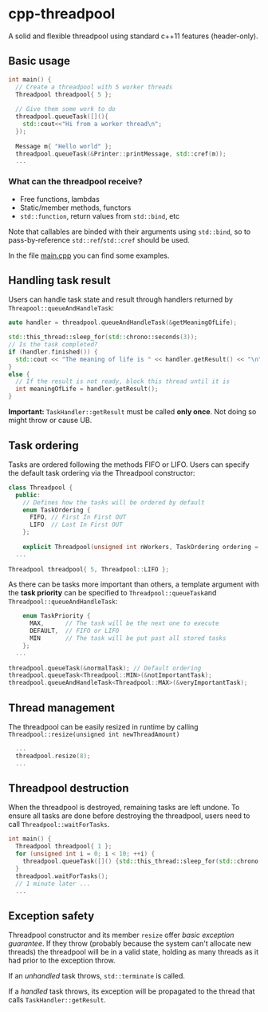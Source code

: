 # cpp-threadpool
A solid and flexible threadpool using standard c++11 features (header-only).

## Basic usage
```C++
int main() {
  // Create a threadpool with 5 worker threads
  Threadpool threadpool{ 5 };
  
  // Give them some work to do
  threadpool.queueTask([](){
    std::cout<<"Hi from a worker thread\n";
  });
  
  Message m{ "Hello world" };
  threadpool.queueTask(&Printer::printMessage, std::cref(m));
  ...
```

### What can the threadpool receive?
- Free functions, lambdas
- Static/member methods, functors
- `std::function`, return values from `std::bind`, etc

Note that callables are binded with their arguments using `std::bind`, so to pass-by-reference `std::ref`/`std::cref` should be used.

In the file [main.cpp](Threadpool/main.cpp) you can find some examples.

## Handling task result
Users can handle task state and result through handlers returned by `Threapool::queueAndHandleTask`:
```C++
auto handler = threadpool.queueAndHandleTask(&getMeaningOfLife);

std::this_thread::sleep_for(std::chrono::seconds(3));
// Is the task completed?
if (handler.finished()) {
  std::cout << "The meaning of life is " << handler.getResult() << "\n";
}
else {
  // If the result is not ready, block this thread until it is
  int meaningOfLife = handler.getResult();
}
```
**Important:** `TaskHandler::getResult` must be called **only once**. Not doing so might throw or cause UB.

## Task ordering
Tasks are ordered following the methods FIFO or LIFO.
Users can specify the default task ordering via the Threadpool constructor:
```C++
class Threadpool {
  public:
    // Defines how the tasks will be ordered by default
    enum TaskOrdering { 
      FIFO, // First In First OUT
      LIFO  // Last In First OUT
    };
    
    explicit Threadpool(unsigned int nWorkers, TaskOrdering ordering = FIFO) {
  ...
  
Threadpool threadpool{ 5, Threadpool::LIFO };
```

As there can be tasks more important than others, a template argument with the **task priority** can be specified to `Threadpool::queueTask`and `Threadpool::queueAndHandleTask`:
```C++
    enum TaskPriority { 
      MAX,      // The task will be the next one to execute
      DEFAULT,  // FIFO or LIFO
      MIN       // The task will be put past all stored tasks
    };
  ...
  
threadpool.queueTask(&normalTask); // Default ordering
threadpool.queueTask<Threadpool::MIN>(&notImportantTask);
threadpool.queueAndHandleTask<Threadpool::MAX>(&veryImportantTask);
```
## Thread management
The threadpool can be easily resized in runtime by calling `Threadpool::resize(unsigned int newThreadAmount)`
```C++
  ...
  threadpool.resize(8);
  ...
```

## Threadpool destruction
When the threadpool is destroyed, remaining tasks are left undone.
To ensure all tasks are done before destroying the threadpool, users need to call `Threadpool::waitForTasks`.
```C++
int main() {
  Threadpool threadpool{ 1 };
  for (unsigned int i = 0; i < 10; ++i) {
    threadpool.queueTask([]() {std::this_thread::sleep_for(std::chrono::seconds(6)); });
  }
  threadpool.waitForTasks();
  // 1 minute later ...
  ...
```

## Exception safety
Threadpool constructor and its member `resize` offer *basic exception guarantee*.
If they throw (probably because the system can't allocate new threads) the threadpool will be in a valid state, holding as many threads as it had prior to the exception throw.

If an *unhandled* task throws, `std::terminate` is called.

If a *handled* task throws, its exception will be propagated to the thread that calls `TaskHandler::getResult`.
